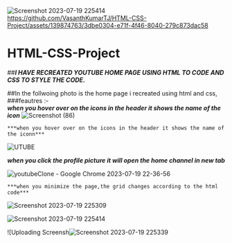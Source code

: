![Screenshot 2023-07-19 225414](https://github.com/VasanthKumarTJ/HTML-CSS-Project/assets/139874763/6df306c3-9ee4-4e74-beba-f5df590912df)
https://github.com/VasanthKumarTJ/HTML-CSS-Project/assets/139874763/3dbe0304-e71f-4f46-8040-279c873dac58
# HTML-CSS-Project
##***I HAVE RECREATED YOUTUBE HOME PAGE USING HTML TO CODE AND CSS TO STYLE THE CODE.***

##In the follwoing photo is the home page i recreated using html and css,
###feautres :-     
    ***when you hover over on the icons in the header it shows the name of the icon***
![Screenshot (86)](https://github.com/VasanthKumarTJ/HTML-CSS-Project/assets/139874763/707ed4af-de0b-46f6-af43-fbd6a7de0546)

    ***when you hover over on the icons in the header it shows the name of the iconn***
![UTUBE](https://github.com/VasanthKumarTJ/HTML-CSS-Project/assets/139874763/25b42f5b-6037-48ce-8ebf-11fd9c2cd02d)

   ***when you click the profile picture it will open the home channel in new tab***
    
![youtubeClone - Google Chrome 2023-07-19 22-36-56](https://github.com/VasanthKumarTJ/HTML-CSS-Project/assets/139874763/f4a43d9e-c938-43d9-83ac-d9d9c5a4cd64)

    ***when you minimize the page,the grid changes according to the html code***



![Screenshot 2023-07-19 225309](https://github.com/VasanthKumarTJ/HTML-CSS-Project/assets/139874763/5df4e4fd-eeef-477a-9fbd-f9b29913e603)

![Screenshot 2023-07-19 225414](https://github.com/VasanthKumarTJ/HTML-CSS-Project/assets/139874763/0d90283f-bb92-4406-8b53-a6dd0a439ef4)

![Uploading Screensh![Screenshot 2023-07-19 225339](https://github.com/VasanthKumarTJ/HTML-CSS-Project/assets/139874763/fb34b8a5-00b1-4225-a018-90cef2c62da1)

